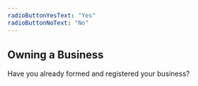 ```yaml
---
radioButtonYesText: "Yes"
radioButtonNoText: "No"
---
```


## Owning a Business

Have you already formed and registered your business?
